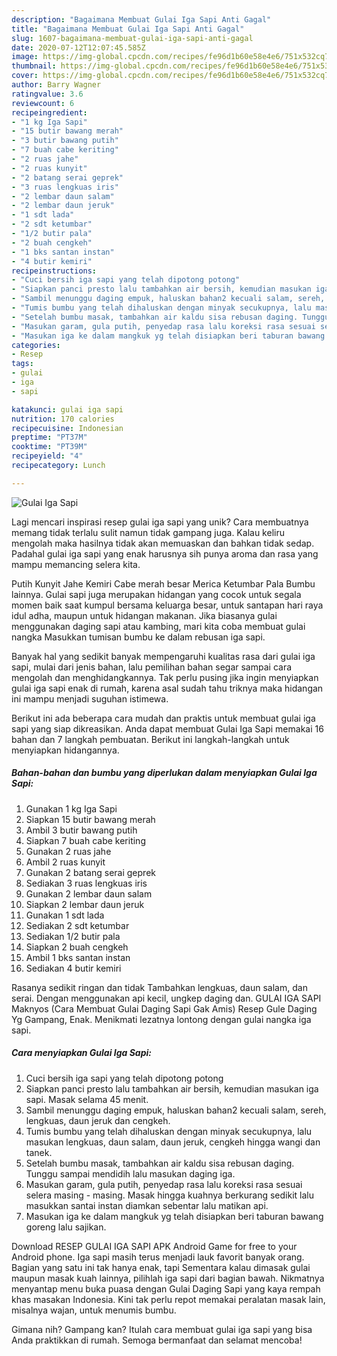 ```yaml
---
description: "Bagaimana Membuat Gulai Iga Sapi Anti Gagal"
title: "Bagaimana Membuat Gulai Iga Sapi Anti Gagal"
slug: 1607-bagaimana-membuat-gulai-iga-sapi-anti-gagal
date: 2020-07-12T12:07:45.585Z
image: https://img-global.cpcdn.com/recipes/fe96d1b60e58e4e6/751x532cq70/gulai-iga-sapi-foto-resep-utama.jpg
thumbnail: https://img-global.cpcdn.com/recipes/fe96d1b60e58e4e6/751x532cq70/gulai-iga-sapi-foto-resep-utama.jpg
cover: https://img-global.cpcdn.com/recipes/fe96d1b60e58e4e6/751x532cq70/gulai-iga-sapi-foto-resep-utama.jpg
author: Barry Wagner
ratingvalue: 3.6
reviewcount: 6
recipeingredient:
- "1 kg Iga Sapi"
- "15 butir bawang merah"
- "3 butir bawang putih"
- "7 buah cabe keriting"
- "2 ruas jahe"
- "2 ruas kunyit"
- "2 batang serai geprek"
- "3 ruas lengkuas iris"
- "2 lembar daun salam"
- "2 lembar daun jeruk"
- "1 sdt lada"
- "2 sdt ketumbar"
- "1/2 butir pala"
- "2 buah cengkeh"
- "1 bks santan instan"
- "4 butir kemiri"
recipeinstructions:
- "Cuci bersih iga sapi yang telah dipotong potong"
- "Siapkan panci presto lalu tambahkan air bersih, kemudian masukan iga sapi. Masak selama 45 menit."
- "Sambil menunggu daging empuk, haluskan bahan2 kecuali salam, sereh, lengkuas, daun jeruk dan cengkeh."
- "Tumis bumbu yang telah dihaluskan dengan minyak secukupnya, lalu masukan lengkuas, daun salam, daun jeruk, cengkeh hingga wangi dan tanek."
- "Setelah bumbu masak, tambahkan air kaldu sisa rebusan daging. Tunggu sampai mendidih lalu masukan daging iga."
- "Masukan garam, gula putih, penyedap rasa lalu koreksi rasa sesuai selera masing - masing. Masak hingga kuahnya berkurang sedikit lalu masukkan santai instan diamkan sebentar lalu matikan api."
- "Masukan iga ke dalam mangkuk yg telah disiapkan beri taburan bawang goreng lalu sajikan."
categories:
- Resep
tags:
- gulai
- iga
- sapi

katakunci: gulai iga sapi 
nutrition: 170 calories
recipecuisine: Indonesian
preptime: "PT37M"
cooktime: "PT39M"
recipeyield: "4"
recipecategory: Lunch

---
```



![Gulai Iga Sapi](https://img-global.cpcdn.com/recipes/fe96d1b60e58e4e6/751x532cq70/gulai-iga-sapi-foto-resep-utama.jpg)

Lagi mencari inspirasi resep gulai iga sapi yang unik? Cara membuatnya memang tidak terlalu sulit namun tidak gampang juga. Kalau keliru mengolah maka hasilnya tidak akan memuaskan dan bahkan tidak sedap. Padahal gulai iga sapi yang enak harusnya sih punya aroma dan rasa yang mampu memancing selera kita.

Putih Kunyit Jahe Kemiri Cabe merah besar Merica Ketumbar Pala Bumbu lainnya. Gulai sapi juga merupakan hidangan yang cocok untuk segala momen baik saat kumpul bersama keluarga besar, untuk santapan hari raya idul adha, maupun untuk hidangan makanan. Jika biasanya gulai menggunakan daging sapi atau kambing, mari kita coba membuat gulai nangka Masukkan tumisan bumbu ke dalam rebusan iga sapi.

Banyak hal yang sedikit banyak mempengaruhi kualitas rasa dari gulai iga sapi, mulai dari jenis bahan, lalu pemilihan bahan segar sampai cara mengolah dan menghidangkannya. Tak perlu pusing jika ingin menyiapkan gulai iga sapi enak di rumah, karena asal sudah tahu triknya maka hidangan ini mampu menjadi suguhan istimewa.


Berikut ini ada beberapa cara mudah dan praktis untuk membuat gulai iga sapi yang siap dikreasikan. Anda dapat membuat Gulai Iga Sapi memakai 16 bahan dan 7 langkah pembuatan. Berikut ini langkah-langkah untuk menyiapkan hidangannya.

<!--inarticleads1-->

##### Bahan-bahan dan bumbu yang diperlukan dalam menyiapkan Gulai Iga Sapi:

1. Gunakan 1 kg Iga Sapi
1. Siapkan 15 butir bawang merah
1. Ambil 3 butir bawang putih
1. Siapkan 7 buah cabe keriting
1. Gunakan 2 ruas jahe
1. Ambil 2 ruas kunyit
1. Gunakan 2 batang serai geprek
1. Sediakan 3 ruas lengkuas iris
1. Gunakan 2 lembar daun salam
1. Siapkan 2 lembar daun jeruk
1. Gunakan 1 sdt lada
1. Sediakan 2 sdt ketumbar
1. Sediakan 1/2 butir pala
1. Siapkan 2 buah cengkeh
1. Ambil 1 bks santan instan
1. Sediakan 4 butir kemiri


Rasanya sedikit ringan dan tidak Tambahkan lengkuas, daun salam, dan serai. Dengan menggunakan api kecil, ungkep daging dan. GULAI IGA SAPI Maknyos (Cara Membuat Gulai Daging Sapi Gak Amis) Resep Gule Daging Yg Gampang, Enak. Menikmati lezatnya lontong dengan gulai nangka iga sapi. 

<!--inarticleads2-->

##### Cara menyiapkan Gulai Iga Sapi:

1. Cuci bersih iga sapi yang telah dipotong potong
1. Siapkan panci presto lalu tambahkan air bersih, kemudian masukan iga sapi. Masak selama 45 menit.
1. Sambil menunggu daging empuk, haluskan bahan2 kecuali salam, sereh, lengkuas, daun jeruk dan cengkeh.
1. Tumis bumbu yang telah dihaluskan dengan minyak secukupnya, lalu masukan lengkuas, daun salam, daun jeruk, cengkeh hingga wangi dan tanek.
1. Setelah bumbu masak, tambahkan air kaldu sisa rebusan daging. Tunggu sampai mendidih lalu masukan daging iga.
1. Masukan garam, gula putih, penyedap rasa lalu koreksi rasa sesuai selera masing - masing. Masak hingga kuahnya berkurang sedikit lalu masukkan santai instan diamkan sebentar lalu matikan api.
1. Masukan iga ke dalam mangkuk yg telah disiapkan beri taburan bawang goreng lalu sajikan.


Download RESEP GULAI IGA SAPI APK Android Game for free to your Android phone. Iga sapi masih terus menjadi lauk favorit banyak orang. Bagian yang satu ini tak hanya enak, tapi Sementara kalau dimasak gulai maupun masak kuah lainnya, pilihlah iga sapi dari bagian bawah. Nikmatnya menyantap menu buka puasa dengan Gulai Daging Sapi yang kaya rempah khas masakan Indonesia. Kini tak perlu repot memakai peralatan masak lain, misalnya wajan, untuk menumis bumbu. 

Gimana nih? Gampang kan? Itulah cara membuat gulai iga sapi yang bisa Anda praktikkan di rumah. Semoga bermanfaat dan selamat mencoba!
